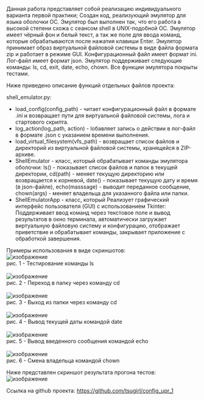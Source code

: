 Данная работа представляет собой реализацию индивидуального варианта первой практики; Создан код, реализующий эмулятор для языка оболочки OC. Эмулятор был выполнен так, что его работа в высокой степени схожа с сеансом shell в UNIX-подобной ОС. Эмулятор имеет чёрный фон и белый текст, а так же поле для ввода команд, которые обрабатываются после нажатия клавиши Enter. Эмулятор принимает образ виртуальной файловой системы в виде файла формата zip и работает в режиме GUI. Конфигурационный файл имеет формат ini. Лог-файл имеет формат json. Эмулятор поддерживает следующие команды: ls, cd, exit, date, echo, chown. Все функции эмулятора покрыты тестами. 

Ниже приведено описание функций отдельных файлов проекта:

shell_emulator.py:
* load_config(config_path) - читает конфигурационный файл в формате .ini и возвращает пути для виртуальной файловой системы, лога и стартового скрипта.
* log_action(log_path, action) - lобавляет запись о действии в лог-файл в формате .json с указанием времени выполнения.
* load_virtual_filesystem(vfs_path) - возвращает список файлов и директорий из виртуальной файловой системы, хранящейся в ZIP-архиве.
* ShellEmulator - класс, который обрабатывает команды эмулятора оболочки: ls() - показывает список файлов и папок в текущей директории, cd(path) - меняет текущую директорию или возвращается к корневой, date() - показывает текущую дату и время (в json-файле), echo(masssage) - выводит переданное сообщение, chown(args) - меняет владельца для указанного файла или папки.
* ShellEmulatorApp - класс, который Реализует графический интерфейс пользователя (GUI) с использованием Tkinter: Поддерживает ввод команд через текстовое поле и вывод результатов в окно терминала, автоматически загружает виртуальную файловую систему и конфигурацию, отображает приветствие и обрабатывает команды, закрывает приложение с обработкой завершения.

Примеры использования в виде скриншотов:<br>
![изображение](https://github.com/user-attachments/assets/40c6b333-069f-431a-9d17-55d1bdce7321)
<br>рис. 1 - Тестирование команды ls<br>
<br>![изображение](https://github.com/user-attachments/assets/cee9db9e-c897-4276-8dca-91fe0e41b58a)
<br>рис. 2 - Переход в папку через команду cd<br>
<br>![изображение](https://github.com/user-attachments/assets/c3b5d871-9906-4cbb-90cb-64b9d52237b8)
<br>рис. 3 - Выход из папки через команду cd<br>
<br>![изображение](https://github.com/user-attachments/assets/08a63d46-90c9-4564-b9a8-34c0f09d536f)
<br>рис. 4 - Вывод текущей даты командой date<br>
<br>![изображение](https://github.com/user-attachments/assets/aeb63f18-4dfa-4b8e-b881-d884e2ed4ca7)
<br>рис. 5 - Вывод введенного сообщения командой echo<br>
<br>![изображение](https://github.com/user-attachments/assets/80a406d6-4674-433f-bf8b-7341c2a152ee)
<br>рис. 6 - Смена владельца командой chown

Ниже представлен скриншот результата прогона тестов:
![изображение](https://github.com/user-attachments/assets/beb61350-55d9-4561-9243-4e8499e7471d)

Ссылка на github проекта:
https://github.com/tsugirl/config_upr_1

